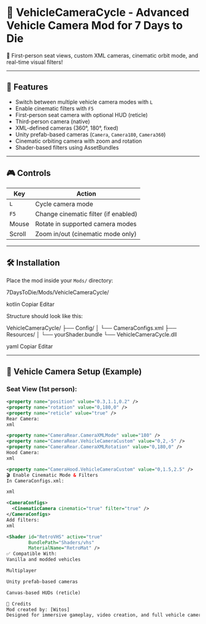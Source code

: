 # 🛞 VehicleCameraCycle - Advanced Vehicle Camera Mod for 7 Days to Die

🎥 First-person seat views, custom XML cameras, cinematic orbit mode, and real-time visual filters!

---

## 🚀 Features

- Switch between multiple vehicle camera modes with `L`
- Enable cinematic filters with `F5`
- First-person seat camera with optional HUD (reticle)
- Third-person camera (native)
- XML-defined cameras (360°, 180°, fixed)
- Unity prefab-based cameras (`Camera`, `Camera180`, `Camera360`)
- Cinematic orbiting camera with zoom and rotation
- Shader-based filters using AssetBundles

---

## 🎮 Controls

| Key     | Action                                  |
|---------|------------------------------------------|
| `L`     | Cycle camera mode                        |
| `F5`    | Change cinematic filter (if enabled)     |
| Mouse   | Rotate in supported camera modes         |
| Scroll  | Zoom in/out (cinematic mode only)        |

---

## 🛠 Installation

Place the mod inside your `Mods/` directory:

7DaysToDie/Mods/VehicleCameraCycle/

kotlin
Copiar
Editar

Structure should look like this:

VehicleCameraCycle/
├── Config/
│ └── CameraConfigs.xml
├── Resources/
│ └── yourShader.bundle
└── VehicleCameraCycle.dll

yaml
Copiar
Editar

---

## 🔧 Vehicle Camera Setup (Example)

### Seat View (1st person):
```xml
<property name="position" value="0.3,1.1,0.2" />
<property name="rotation" value="0,180,0" />
<property name="reticle" value="true" />
Rear Camera:
xml

<property name="CameraRear.CameraXMLMode" value="180" />
<property name="CameraRear.VehicleCameraCustom" value="0,2,-5" />
<property name="CameraRear.CameraXMLRotation" value="0,180,0" />
Hood Camera:
xml

<property name="CameraHood.VehicleCameraCustom" value="0,1.5,2.5" />
🎬 Enable Cinematic Mode & Filters
In CameraConfigs.xml:

xml

<CameraConfigs>
  <CinematicCamera cinematic="true" filter="true" />
</CameraConfigs>
Add filters:
xml

<Shader id="RetroVHS" active="true"
        BundlePath="Shaders/vhs"
        MaterialName="RetroMat" />
✅ Compatible With:
Vanilla and modded vehicles

Multiplayer

Unity prefab-based cameras

Canvas-based HUDs (reticle)

👤 Credits
Mod created by: [Witos]
Designed for immersive gameplay, video creation, and full vehicle camera control.

